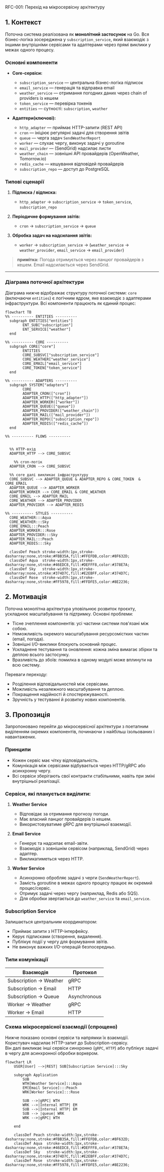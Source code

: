 RFC-001: Перехід на мікросервісну архітектуру

## 1. Контекст

Поточна система реалізована як **монолітний застосунок** на Go. Вся бізнес-логіка зосереджена у `subscription_service`, який взаємодіє з іншими внутрішніми сервісами та адаптерами через прямі виклики у межах одного процесу.

### Основні компоненти

- **Core-сервіси:**
    - `subscription_service` — центральна бізнес-логіка підписок
    - `email_service` — генерація та відправка email
    - `weather_service` — отримання погодних даних через chain of providers із кешем
    - `token_service` — перевірка токенів
    - `entities` — сутності: `subscription`, `weather`

- **Адаптери(ключові):**
    - `http_adapter` — приймає HTTP-запити (REST API)
    - `cron` — ініціює регулярні задачі для створення звітів
    - `queue` — черга задач `SendWeatherReport`
    - `worker` — слухає чергу, виконує задачі у goroutine
    - `mail_provider` — (SendGrid) надсилає листи
    - `weather_chain` — зовнішні API провайдерів (OpenWeather, Tomorrow.io)
    - `redis_cache` — кешування відповідей провайдерів
    - `subscription_repo` — доступ до PostgreSQL

### Типові сценарії

1. **Підписка / відписка:**
    - `http_adapter` → `subscription_service` → `token_service`, `subscription_repo`

2. **Періодичне формування звітів:**
    - `cron` → `subscription_service` → `queue`

3. **Обробка задач на надсилання звітів:**
    - `worker` → `subscription_service` → (`weather_service` → `weather_provider`, `email_service` → `email_provider`)

> **примітка:** Погода отримується через ланцюг провайдерів з кешем. Email надсилається через SendGrid.

---

### Діаграма поточної архітектури

Діаграма нижче відображає структуру поточної системи: `core` (включаючи `entities`) є логічним ядром, яке взаємодіє з адаптерами інфраструктури. Всі компоненти працюють як єдиний процес:

```mermaid
flowchart TB
%% ---------- ENTITIES ----------
  subgraph ENTITIES["entities"]
        ENT_SUB["subscription"]
        ENT_SERVICE["weather"]
  end

%% ---------- CORE ----------
  subgraph CORE["core"]
        ENTITIES
        CORE_SUBSVC["subscription_service"]
        CORE_WEATHER["weather_service"]
        CORE_EMAIL["email_service"]
        CORE_TOKEN["token_service"]
  end

%% ---------- ADAPTERS ----------
  subgraph SYSTEM["adapters"]
        CORE
        ADAPTER_CRON(["cron"])
        ADAPTER_HTTP(["http_adapter"])
        ADAPTER_WORKER(["worker"])
        ADAPTER_QUEUE(["queue"])
        ADAPTER_PROVIDER(["weather_chain"])
        ADAPTER_MAIL(["mail_provider"])
        ADAPTER_REPO(["subscription_repo"])
        ADAPTER_REDIS(["redis_cache"])
  end

%% ---------- FLOWS ----------


  %% HTTP-вхід
  ADAPTER_HTTP --> CORE_SUBSVC

    %% cron-потік
  ADAPTER_CRON --> CORE_SUBSVC

  %% core далі викликає інфраструктуру
  CORE_SUBSVC --> ADAPTER_QUEUE & ADAPTER_REPO & CORE_TOKEN  & CORE_EMAIL
  ADAPTER_QUEUE --> ADAPTER_WORKER
  ADAPTER_WORKER --> CORE_EMAIL & CORE_WEATHER
  CORE_EMAIL --> ADAPTER_MAIL
  CORE_WEATHER --> ADAPTER_PROVIDER
  ADAPTER_PROVIDER --> ADAPTER_REDIS

%% ---------- STYLES ----------
  CORE_WEATHER:::Aqua
  CORE_WEATHER:::Sky
  CORE_EMAIL:::Peach
  ADAPTER_WORKER:::Rose
  ADAPTER_PROVIDER:::Sky
  ADAPTER_MAIL:::Peach
  ADAPTER_REDIS:::Sky

  classDef Peach stroke-width:1px,stroke-dasharray:none,stroke:#FBB35A,fill:#FFEFDB,color:#8F632D;
  classDef Aqua  stroke-width:1px,stroke-dasharray:none,stroke:#46EDC8,fill:#DEFFF8,color:#378E7A;
  classDef Sky   stroke-width:1px,stroke-dasharray:none,stroke:#374D7C,fill:#E2EBFF,color:#374D7C;
  classDef Rose  stroke-width:1px,stroke-dasharray:none,stroke:#FF5978,fill:#FFDFE5,color:#8E2236;
```

## 2. Мотивація

Поточна монолітна архітектура уповільнює розвиток проєкту, ускладнює масштабування та підтримку. Основні проблеми:

- Тісне зчеплення компонентів: усі частини системи пов'язані між собою.
- Неможливість окремого масштабування ресурсомістких частин (email, погода).
- Зовнішні I/O-виклики блокують основний процес.
- Ускладнене тестування та оновлення: кожна зміна вимагає збірки та деплою всього застосунку.
- Вразливість до збоїв: помилка в одному модулі може вплинути на всю систему.

Переваги переходу:

- Розділення відповідальностей між сервісами.
- Можливість незалежного масштабування та деплою.
- Покращення надійності й спостережуваності.
- Зручність у тестуванні й розвитку нових компонентів.

## 3. Пропозиція

Запропоновано перейти до мікросервісної архітектури з поетапним виділенням окремих компонентів, починаючи з найбільш ізольованих і навантажених.

### Принципи

- Кожен сервіс має чітку відповідальність.
- Комунікація між сервісами відбувається через HTTP/gRPC або асинхронну чергу.
- Всі сервіси зберігають свої контракти стабільними, навіть при зміні внутрішньої реалізації.

### Сервіси, які планується виділити:

1. **Weather Service**
    - Відповідає за отримання прогнозу погоди.
    - Має власний ланцюг провайдерів із кешем.
    - Використовуватиме gRPC для внутрішньої взаємодії.

2. **Email Service**
    - Генерує та надсилає email-звіти.
    - Взаємодіє з зовнішнім сервісом (наприклад, SendGrid) через адаптер.
    - Викликатиметься через HTTP.

3. **Worker Service**
    - Асинхронно обробляє задачі з черги (`SendWeatherReport`).
    - Замість goroutine в межах одного процесу працює як окремий процес/сервіс.
    - Отримує задачі через чергу (наприклад, Redis або SQS).
    - Для обробки звертається до `weather_service` та `email_service`.

### Subscription Service

Залишається центральним координатором:
- Приймає запити з HTTP-інтерфейсу.
- Керує підписками (створення, видалення).
- Публікує події у чергу для формування звітів.
- Не виконує важких I/O-операцій безпосередньо.

### Типи комунікації

| Взаємодія                 | Протокол      |
|---------------------------|---------------|
| Subscription → Weather    | gRPC          |
| Subscription → Email      | HTTP          |
| Subscription → Queue      | Asynchronous  |
| Worker → Weather          | gRPC          |
| Worker → Email            | HTTP          |

### Схема мікросервісної взаємодії (спрощено)

Нижче показано основні сервіси та напрямки їх взаємодії.  
Користувач надсилає HTTP-запит до Subscription-сервісу.  
Він далі викликає інші сервіси синхронно (`gRPC`, `HTTP`) або публікує задачі в чергу для асинхронної обробки воркером.

```mermaid
flowchart LR
    USER[User] -->|REST| SUB[Subscription Service]:::Sky

    subgraph Application
        SUB
        WTH[Weather Service]:::Aqua
        EM[Email Service]:::Peach
        WRK[Worker Service]:::Rose

        SUB -->|gRPC| WTH
        WRK -->|Internal HTTP| EM
        SUB -->|Internal HTTP| EM
        SUB --> |queue| WRK
        WRK -->|gRPC| WTH
        
    end

    classDef Peach stroke-width:1px,stroke-dasharray:none,stroke:#FBB35A,fill:#FFEFDB,color:#8F632D;
    classDef Aqua  stroke-width:1px,stroke-dasharray:none,stroke:#46EDC8,fill:#DEFFF8,color:#378E7A;
    classDef Sky   stroke-width:1px,stroke-dasharray:none,stroke:#374D7C,fill:#E2EBFF,color:#374D7C;
    classDef Rose  stroke-width:1px,stroke-dasharray:none,stroke:#FF5978,fill:#FFDFE5,color:#8E2236;
```
